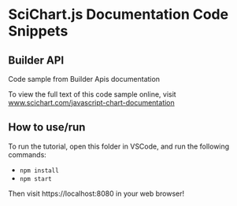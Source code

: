 # SciChart.js Documentation Code Snippets

## Builder API

Code sample from Builder Apis documentation

To view the full text of this code sample online, visit www.scichart.com/javascript-chart-documentation

## How to use/run

To run the tutorial, open this folder in VSCode, and run the following commands:

* `npm install`
* `npm start`

Then visit https://localhost:8080 in your web browser! 
